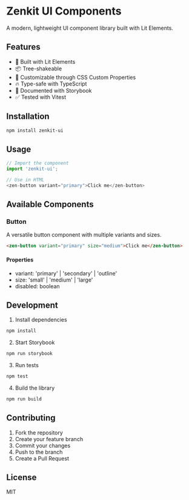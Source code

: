 # Zenkit UI Components

A modern, lightweight UI component library built with Lit Elements.

## Features

- 🚀 Built with Lit Elements
- 📦 Tree-shakeable
- 🎨 Customizable through CSS Custom Properties
- 🔥 Type-safe with TypeScript
- 📝 Documented with Storybook
- ✅ Tested with Vitest

## Installation

```bash
npm install zenkit-ui
```

## Usage

```javascript
// Import the component
import 'zenkit-ui';

// Use in HTML
<zen-button variant="primary">Click me</zen-button>
```

## Available Components

### Button
A versatile button component with multiple variants and sizes.

```html
<zen-button variant="primary" size="medium">Click me</zen-button>
```

#### Properties
- variant: 'primary' | 'secondary' | 'outline'
- size: 'small' | 'medium' | 'large'
- disabled: boolean

## Development

1. Install dependencies
```bash
npm install
```

2. Start Storybook
```bash
npm run storybook
```

3. Run tests
```bash
npm test
```

4. Build the library
```bash
npm run build
```

## Contributing

1. Fork the repository
2. Create your feature branch
3. Commit your changes
4. Push to the branch
5. Create a Pull Request

## License

MIT
